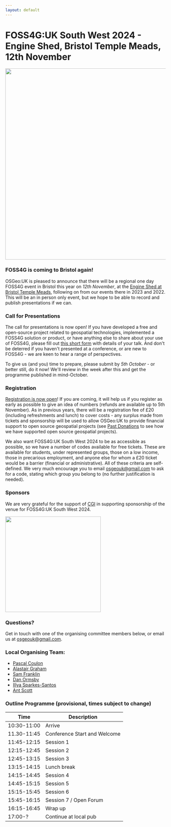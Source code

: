 ```yaml
---
layout: default
---
```


# FOSS4G:UK South West 2024 - Engine Shed, Bristol Temple Meads, 12th November

<img src="../foss4guk2022local/images/engineshed.jpeg" width="600" align="middle">

### FOSS4G is coming to Bristol again!

OSGeo:UK is pleased to announce that there will be a regional one day FOSS4G event in Bristol this year on _12th November_,  at the [Engine Shed at Bristol Temple Meads](https://engine-shed.co.uk/), following on from our events there in 2023 and 2022. This will be an in person only event, but we hope to be able to record and publish presentations if we can.

### Call for Presentations

The call for presentations is now open! If you have developed a free and open-source project related to geospatial technologies, implemented a FOSS4G solution or product, or have anything else to share about your use of FOSS4G, please fill out [this short form](https://forms.gle/b9fW3SjN1bCq6Jre9) with details of your talk. And don't be deterred if you haven't presented at a conference, or are new to FOSS4G - we are keen to hear a range of perspectives. 

To give us (and you) time to prepare, please submit by _5th October_ - or better still, do it now! We'll review in the week after this and get the programme published in mind-October.

### Registration

[Registration is now open](https://www.eventbrite.co.uk/e/foss4guk-south-west-2024-tickets-1013729852277?utm-campaign=social&utm-content=attendeeshare&utm-medium=discovery&utm-term=listing&utm-source=cp&aff=ebdsshcopyurl)! If you are coming, it will help us if you register as early as possible to give an idea of numbers (refunds are available up to 5th November). As in previous years, there will be a registration fee of £20 (including refreshments and lunch) to cover costs - any surplus made from tickets and sponsorship will be used to allow OSGeo:UK to provide financial support to open source geospatial projects (see [Past Donations](https://uk.osgeo.org/pastdonations.html) to see how we have supported open source geospatial projects).

We also want FOSS4G:UK South West 2024 to be as accessible as possible, so we have a number of codes available for free tickets. These are available for students, under represented groups, those on a low income, those in precarious employment, and anyone else for whom a £20 ticket would be a barrier (financial or administrative). All of these criteria are self-defined. We very much encourage you to email [osgeouk@gmail.com](osgeouk@gmail.com) to ask for a code, stating which group you belong to (no further justification is needed).

### Sponsors

We are very grateful for the support of [CGI](https://www.cgi.com/en/technologies/geospatial-services) in supporting sponsorship of the venue for FOSS4G:UK South West 2024. <br>

[<img src="../foss4guklocal2023/images/logo_cgi_color.png" width="300" align="middle">](https://www.cgi.com/uk/en-gb)

### Questions?

Get in touch with one of the organising committee members below, or email us at [osgeouk@gmail.com](osgeouk@gmail.com).

### Local Organising Team:
* [Pascal Coulon](https://uk.linkedin.com/in/pascalcoulon)
* [Alastair Graham](https://social.vivaldi.net/@ajggeoger)
* [Sam Franklin](https://mapstodon.space/@samfranklin)
* [Dan Ormsby](https://linkedin.com/in/danielormsby/)
* [Illya Sparkes-Santos](https://www.linkedin.com/in/illyasantos/)
* [Ant Scott](https://mastodon.social/@antscott)

### Outline Programme (provisional, times subject to change)

| Time         | Description                 | 
|--------------|-----------------------------|
| 10:30-11:00  | Arrive                      |
| 11.30-11:45  | Conference Start and Welcome|
| 11:45-12:15  | Session 1|
| 12:15-12:45  | Session 2|
| 12:45-13:15  | Session 3|
| 13:15-14:15  | Lunch break |
| 14:15-14:45  | Session 4 |
| 14:45-15:15  | Session 5 |
| 15:15-15:45  | Session 6 |
| 15:45-16:15  | Session 7 / Open Forum| 
| 16:15-16:45  | Wrap up |
| 17:00-? | Continue at local pub
